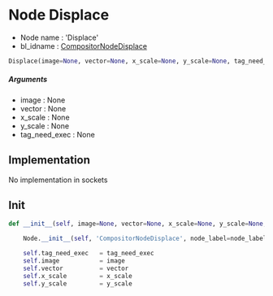 # Node Displace

- Node name : 'Displace'
- bl_idname : [CompositorNodeDisplace](https://docs.blender.org/api/current/bpy.types.CompositorNodeDisplace.html)


``` python
Displace(image=None, vector=None, x_scale=None, y_scale=None, tag_need_exec=None, node_label=None, node_color=None)
```
##### Arguments

- image : None
- vector : None
- x_scale : None
- y_scale : None
- tag_need_exec : None

## Implementation

No implementation in sockets

## Init

``` python
def __init__(self, image=None, vector=None, x_scale=None, y_scale=None, tag_need_exec=None, node_label=None, node_color=None):

    Node.__init__(self, 'CompositorNodeDisplace', node_label=node_label, node_color=node_color)

    self.tag_need_exec   = tag_need_exec
    self.image           = image
    self.vector          = vector
    self.x_scale         = x_scale
    self.y_scale         = y_scale
```
